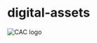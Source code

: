 # digital-assets
![CAC logo](https://user-images.githubusercontent.com/86554356/134132792-b4501f90-bb66-44b0-af88-5a2d972b2eae.png)
